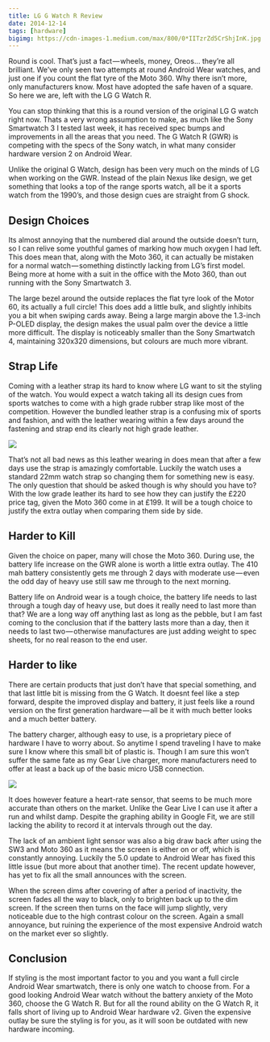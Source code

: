 ```yaml
---
title: LG G Watch R Review
date: 2014-12-14
tags: [hardware]
bigimg: https://cdn-images-1.medium.com/max/800/0*IITzrZd5CrShjInK.jpg
---
```

Round is cool. That’s just a fact — wheels, money, Oreos… they’re all brilliant. We’ve only seen two attempts at round Android Wear watches, and just one if you count the flat tyre of the Moto 360. Why there isn’t more, only manufacturers know. Most have adopted the safe haven of a square. So here we are, left with the LG G Watch R.

You can stop thinking that this is a round version of the original LG G watch right now. Thats a very wrong assumption to make, as much like the Sony Smartwatch 3 I tested last week, it has received spec bumps and improvements in all the areas that you need. The G Watch R (GWR) is competing with the specs of the Sony watch, in what many consider hardware version 2 on Android Wear.

Unlike the original G Watch, design has been very much on the minds of LG when working on the GWR. Instead of the plain Nexus like design, we get something that looks a top of the range sports watch, all be it a sports watch from the 1990’s, and those design cues are straight from G shock.

## Design Choices
Its almost annoying that the numbered dial around the outside doesn’t turn, so I can relive some youthful games of marking how much oxygen I had left. This does mean that, along with the Moto 360, it can actually be mistaken for a normal watch — something distinctly lacking from LG’s first model. Being more at home with a suit in the office with the Moto 360, than out running with the Sony Smartwatch 3.

The large bezel around the outside replaces the flat tyre look of the Motor 60, its actually a full circle! This does add a little bulk, and slightly inhibits you a bit when swiping cards away. Being a large margin above the 1.3-inch P-OLED display, the design makes the usual palm over the device a little more difficult. The display is noticeably smaller than the Sony Smartwatch 4, maintaining 320x320 dimensions, but colours are much more vibrant.

## Strap Life
Coming with a leather strap its hard to know where LG want to sit the styling of the watch. You would expect a watch taking all its design cues from sports watches to come with a high grade rubber strap like most of the competition. However the bundled leather strap is a confusing mix of sports and fashion, and with the leather wearing within a few days around the fastening and strap end its clearly not high grade leather.

![][image-1]

That’s not all bad news as this leather wearing in does mean that after a few days use the strap is amazingly comfortable. Luckily the watch uses a standard 22mm watch strap so changing them for something new is easy. The only question that should be asked though is why should you have to? With the low grade leather its hard to see how they can justify the £220 price tag, given the Moto 360 come in at £199. It will be a tough choice to justify the extra outlay when comparing them side by side.

## Harder to Kill
Given the choice on paper, many will chose the Moto 360. During use, the battery life increase on the GWR alone is worth a little extra outlay. The 410 mah battery consistently gets me through 2 days with moderate use — even the odd day of heavy use still saw me through to the next morning.

Battery life on Android wear is a tough choice, the battery life needs to last through a tough day of heavy use, but does it really need to last more than that? We are a long way off anything last as long as the pebble, but I am fast coming to the conclusion that if the battery lasts more than a day, then it needs to last two — otherwise manufactures are just adding weight to spec sheets, for no real reason to the end user.

## Harder to like
There are certain products that just don’t have that special something, and that last little bit is missing from the G Watch. It doesnt feel like a step forward, despite the improved display and battery, it just feels like a round version on the first generation hardware — all be it with much better looks and a much better battery.

The battery charger, although easy to use, is a proprietary piece of hardware I have to worry about. So anytime I spend traveling I have to make sure I know where this small bit of plastic is. Though I am sure this won’t suffer the same fate as my Gear Live charger, more manufacturers need to offer at least a back up of the basic micro USB connection.

![][image-2]

It does however feature a heart-rate sensor, that seems to be much more accurate than others on the market. Unlike the Gear Live I can use it after a run and whilst damp. Despite the graphing ability in Google Fit, we are still lacking the ability to record it at intervals through out the day.

The lack of an ambient light sensor was also a big draw back after using the SW3 and Moto 360 as it means the screen is either on or off, which is constantly annoying. Luckily the 5.0 update to Android Wear has fixed this little issue (but more about that another time). The recent update however, has yet to fix all the small announces with the screen.

When the screen dims after covering of after a period of inactivity, the screen fades all the way to black, only to brighten back up to the dim screen. If the screen then turns on the face will jump slightly, very noticeable due to the high contrast colour on the screen. Again a small annoyance, but ruining the experience of the most expensive Android watch on the market ever so slightly.

## Conclusion
If styling is the most important factor to you and you want a full circle Android Wear smartwatch, there is only one watch to choose from. For a good looking Android Wear watch without the battery anxiety of the Moto 360, choose the G Watch R. But for all the round ability on the G Watch R, it falls short of living up to Android Wear hardware v2. Given the expensive outlay be sure the styling is for you, as it will soon be outdated with new hardware incoming.

[image-1]:	https://cdn-images-1.medium.com/max/800/0*40cfy-z0ND5gHKCh.jpg
[image-2]:	https://cdn-images-1.medium.com/max/800/0*EsnwpcXj3fHHTWjI.jpg
